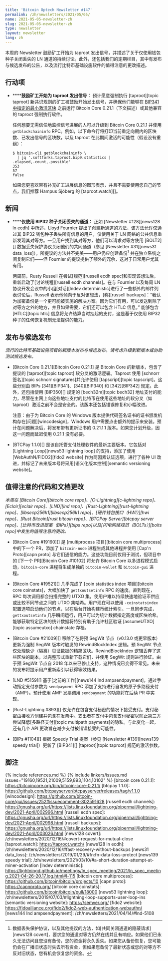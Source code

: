```yaml
---
title: 'Bitcoin Optech Newsletter #147'
permalink: /zh/newsletters/2021/05/05/
name: 2021-05-05-newsletter-zh
slug: 2021-05-05-newsletter-zh
type: newsletter
layout: newsletter
lang: zh
---
```

本周的 Newsletter 鼓励矿工开始为 taproot 发出信号，并描述了关于仅使用钱包种子关闭丢失的 LN 通道的持续讨论。此外，还包括我们的定期栏目，其中有发布与候选发布的公告，以及流行比特币基础设施软件的值得注意的更改描述。

## 行动项

- **<!--miners-encouraged-to-start-signaling-for-taproot-->****鼓励矿工开始为 taproot 发出信号：** 预计愿意强制执行 [taproot][topic taproot] 新共识规则的矿工被鼓励开始发出信号，并确保他们能够在 [BIP341 中指定的最小激活区块](https://github.com/bitcoin/bips/blob/master/bip-0341.mediawiki#deployment) 之前运行 Bitcoin Core 0.21.1（下文描述）或其他兼容的 taproot 强制执行软件。

  任何想要无需信任地监控信号进展的人可以升级到 Bitcoin Core 0.21.1 并使用 `getblockchaininfo` RPC。例如，以下命令行将打印当前重定向期内的区块数、已发出信号的区块数，以及 taproot 在此期间激活的可能性（假设没有重组）：

  ```text
  $ bitcoin-cli getblockchaininfo \
    | jq '.softforks.taproot.bip9.statistics | .elapsed,.count,.possible'
  353
  57
  false
  ```

  如果您更喜欢带有补充矿工进展信息的图形表示，并且不需要使用您自己的节点，我们推荐 Hampus Sjöberg 的 [taproot.watch][]。

## 新闻

- **<!--closing-lost-channels-with-only-a-bip32-seed-->****仅使用 BIP32 种子关闭丢失的通道：** 正如 [Newsletter #128][news128 ln ecdh] 中所述，Lloyd Fournier 提出了创建新通道的方法，该方法允许仅通过其 BIP32 钱包种子丢失所有信息的用户，仅使用关于 LN 网络的公共信息重新发现其对等方。一旦用户找到其对等方，他们可以请求对等方使用 [BOLT2][] 数据丢失保护协议关闭他们的共同通道（参见 [Newsletter #31][news31 data_loss]）。所提议的方法并不完美——用户仍应创建备份[^missing-peer] 并在独立系统之间复制它们——但 Fournier 的提议提供了额外的冗余，这对于日常用户尤其有用。

  两周前，Rusty Russell 在尝试[规范][russell ecdh spec]和实现该想法后，重新启动了[讨论线程][russell ecdh channels]。在与 Fournier 以及每周 LN 协议开发会议中的小组[对话][lndev deterministic]进行了一些额外的邮件列表讨论后，Russell 表示他倾向于反对该想法，[称][russell backups]：“我认为加密备份是一个更可能被实施的解决方案。因为它们有用，可以发送到除了对等方之外的地方，并且如果需要，它们还可以包含 HTLC 信息。” 能够包含 [HTLC][topic htlc] 信息将允许结算当时挂起的支付，这是基于仅使用 BIP32 种子的任何恢复机制无法提供的能力。

## 发布与候选发布

*流行的比特币基础设施项目的新版本发布与候选发布。请考虑升级到新版本或协助测试候选发布。*

- [Bitcoin Core 0.21.1][Bitcoin Core 0.21.1] 是 Bitcoin Core 的新版本，包含了提议的 [taproot][topic taproot] 软分叉的激活逻辑。Taproot 使用 [schnorr 签名][topic schnorr signatures]并允许使用 [tapscript][topic tapscript]。这些分别由 BIPs [341][BIP341]、[340][BIP340] 和 [342][BIP342] 规定。此外，还包括使用 [BIP350][] 规定的 [bech32m][topic bech32] 地址支付的能力，尽管在主网上向这些地址支付的比特币在使用这些地址的软分叉（如 taproot）激活之前不会是安全的。该版本还包括错误修复和小幅改进。

  注意：由于为 Bitcoin Core 的 Windows 版本提供代码签名证书的证书颁发机构存在[问题][wincodesign]，Windows 用户需要点击额外的提示来安装。预计在问题解决后，将发布带有更新证书的 0.21.1.1 版本。如果您计划升级，因这一问题而延迟使用 0.21.1 没有必要。

- [BTCPay 1.1.0][] 是该自托管支付处理软件的最新主要版本。它包括对 [Lightning Loop][news53 lightning loop] 的支持，添加了使用 [WebAuthN/FIDO2][fido2 website] 作为两因素认证选项，进行了各种 UI 改进，并标记了未来版本号将采用[语义化版本控制][semantic versioning website]。

## 值得注意的代码和文档更改

*本周在 [Bitcoin Core][bitcoin core repo]、[C-Lightning][c-lightning repo]、[Eclair][eclair repo]、[LND][lnd repo]、[Rust-Lightning][rust-lightning repo]、[libsecp256k1][libsecp256k1 repo]、[硬件钱包接口（HWI）][hwi repo]、[Rust Bitcoin][rust bitcoin repo]、[BTCPay Server][btcpay server repo]、[比特币改进提案（BIPs）][bips repo]以及[闪电网络规范（BOLTs）][bolts repo]中发生的值得注意的更改。*

- [Bitcoin Core #19160][] 是 [multiprocess 项目][bitcoin core multiprocess]中的下一个 PR，添加了 `bitcoin-node` 进程生成其他进程并使用 [Cap'n Proto][capn proto] 与它们通信的能力。这些功能目前仅用于测试，但项目中的 [下一个 PR][Bitcoin Core #10102] 将允许 Bitcoin Core 以多进程模式启动，`bitcoin-core` 进程将生成单独的 `bitcoin-wallet` 和 `bitcoin-gui` 进程。

- [Bitcoin Core #19521][] 几乎完成了 [coin statistics index 项目][bitcoin core coinstats]，大幅加快了 `gettxoutsetinfo` RPC 的速度。直到现在，RPC 每次调用都会扫描完整的 UTXO 集，使用户难以持续快速地验证币供应或比较不同节点之间的 UTXO 集哈希。用户现在可以使用 `-coinstatsindex` 配置选项启动他们的节点，以在后台开始构建币统计索引。一旦同步完成，`gettxoutsetinfo` 几乎瞬间运行，用户可以为统计数据指定高度或区块哈希。能够获取特定区块的统计数据将特别有助于允许社区验证 [assumeUTXO][topic assumeutxo] chainstate 存档。

- [Bitcoin Core #21009][] 移除了在将预 SegWit 节点（v0.13.0 或更早版本）更新为强制 SegWit 版本时触发的 RewindBlockIndex 逻辑。预 SegWit 节点仅处理缺少（隔离）见证数据的精简区块。RewindBlockIndex 逻辑丢弃了这些区块的副本，以完整形式重新下载它们，并使用 SegWit 规则进行验证。由于预 SegWit 节点自 2018 年以来已停止支持，这种情况已变得不常见。未来的发布将提示用户重新索引以获得等效结果。

- [LND #5159][] 基于[之前的工作][news144 lnd ampsendpayment]，通过手动指定支付参数为 `sendpayment` RPC 添加了支持进行自发的原子多路径支付（AMP）。预计使用 AMP 发票调用 `sendpayment` 的功能将在后续 PR 中实现。

- [Rust-Lightning #893][] 仅允许在包含支付秘密的情况下接受支付。支付秘密由接收方创建并包含在发票中。支出者在支付中包含支付秘密以防止第三方尝试降低[多路径支付][topic multipath payments]的隐私。与此变化一起，还有几个 API 更改旨在减少支付被错误接受的可能性。

- [BIPs #1104][] 根据 Speedy Trial 提案（参见 [Newsletter #139][news139 speedy trial]）更新了 [BIP341][] [taproot][topic taproot] 规范的激活参数。

## 脚注

[^missing-peer]:
    数据丢失保护协议，以及其他提议的方法，如[共同关闭通道的隐蔽请求][news128 covert]，要求您的通道对等方仍然在线并且有响应。如果他们已永久无法访问且您没有备份，您的资金将永久丢失。如果您从备份恢复，您可能仍会在广播旧状态时失去所有资金，但如果您备份了最新状态或您的对等方不反对旧状态，您有机会恢复您的资金。

{% include references.md %}
{% include linkers/issues.md issues="19160,19521,21009,5159,893,1104,10102" %}
[bitcoin core 0.21.1]: https://bitcoincore.org/bin/bitcoin-core-0.21.1/
[btcpay 1.1.0]: https://github.com/btcpayserver/btcpayserver/releases/tag/v1.1.0
[wincodesign]: https://github.com/bitcoin-core/gui/issues/252#issuecomment-802591628
[russell ecdh channels]: https://gnusha.org/url/https://lists.linuxfoundation.org/pipermail/lightning-dev/2021-April/002996.html
[russell ecdh spec]: https://gnusha.org/url/https://lists.linuxfoundation.org/pipermail/lightning-dev/2021-April/002998.html
[russell backups]: https://gnusha.org/url/https://lists.linuxfoundation.org/pipermail/lightning-dev/2021-April/003026.html
[news128 covert]: /zh/newsletters/2020/12/16/#covert-request-for-mutual-close
[taproot.watch]: https://taproot.watch/
[news128 ln ecdh]: /zh/newsletters/2020/12/16/#fast-recovery-without-backups
[news31 data_loss]: /zh/newsletters/2019/01/29/#fn:fn-data-loss-protect
[news139 speedy trial]: /zh/newsletters/2021/03/10/#a-short-duration-attempt-at-miner-activation
[lndev deterministic]: https://lightningd.github.io/meetings/ln_spec_meeting/2021/ln_spec_meeting.2021-04-26-20.17.log.html#l-115
[bitcoin core multiprocess]: https://github.com/bitcoin/bitcoin/projects/10
[capn proto]: https://capnproto.org/
[bitcoin core coinstats]: https://github.com/bitcoin/bitcoin/pull/18000
[news53 lightning loop]: /zh/newsletters/2019/07/03/#lightning-loop-supports-user-loop-ins
[semantic versioning website]: https://semver.org/
[fido2 website]: https://fidoalliance.org/fido2/fido2-web-authentication-webauthn/
[news144 lnd ampsendpayment]: /zh/newsletters/2021/04/14/#lnd-5108

